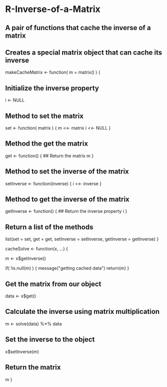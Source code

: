 # R-Inverse-of-a-Matrix
## A pair of functions that cache the inverse of a matrix


## Creates a special matrix object that can cache its inverse
makeCacheMatrix <- function( m = matrix() ) {
  
  ## Initialize the inverse property
  i <- NULL
  
  ## Method to set the matrix
  set <- function( matrix ) {
    m <<- matrix
    i <<- NULL
  }
  
  ## Method the get the matrix
  get <- function() {
    ## Return the matrix
    m
  }
  
  ## Method to set the inverse of the matrix
  setInverse <- function(inverse) {
    i <<- inverse
  }
  
  ## Method to get the inverse of the matrix
  getInverse <- function() {
    ## Return the inverse property
    i
  }
  
  ## Return a list of the methods
  list(set = set, get = get,
       setInverse = setInverse,
       getInverse = getInverse)
}



cacheSolve <- function(x, ...) {
  
  m <- x$getInverse()
  
  
  if( !is.null(m) ) {
    message("getting cached data")
    return(m)
  }
  
  ## Get the matrix from our object
  data <- x$get()
  
  ## Calculate the inverse using matrix multiplication
  m <- solve(data) %*% data
  
  ## Set the inverse to the object
  x$setInverse(m)
  
  ## Return the matrix
  m
}
